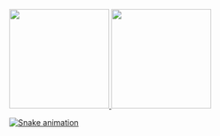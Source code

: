 <div>
  <a href="https://github.com/jamesstuartpt">
  <img loading="lazy" height="180em" src="https://github-readme-stats.vercel.app/api/top-langs/?username=jamesstuartpt&layout=compact&langs_count=7&theme=dracula"/>
  <img loading="lazy" height="180em" src="https://github-readme-stats.vercel.app/api?username=jamesstuartpt&show_icons=true&theme=dracula&include_all_commits=true&count_private=true"/>
</div>

![Snake animation](https://github.com/jamesstuartpt/jamesstuartpt/blob/output/github-contribution-grid-snake.svg)
